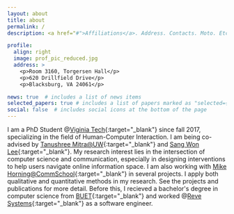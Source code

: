 ```yaml
---
layout: about
title: about
permalink: /
description: <a href="#">Affiliations</a>. Address. Contacts. Moto. Etc.

profile:
  align: right
  image: prof_pic_reduced.jpg
  address: >
    <p>Room 3160, Torgersen Hall</p>
    <p>620 Drillfield Drive</p>
    <p>Blacksburg, VA 24061</p>

news: true  # includes a list of news items
selected_papers: true # includes a list of papers marked as "selected={true}"
social: false  # includes social icons at the bottom of the page
---
```


I am a PhD Student @[Viginia Tech](https://vt.edu){:target="\_blank"} since fall 2017, specializing in the field of Human-Computer Interaction. I am being co-advised by [Tanushree Mitra@UW](https://faculty.washington.edu/tmitra/){:target="\_blank"} and [Sang Won Lee](https://echolab.cs.vt.edu/sangwonlee/){:target="\_blank"}. My research interest lies in the intersection of computer science and communication, especially in designing interventions to help users navigate online information space. I am also working with [Mike Horning@CommSchool](https://liberalarts.vt.edu/departments-and-schools/department-of-communication/faculty/mike-horning.html){:target="\_blank"} in several projects. I apply both qualitative and quantitative methods in my research. See the projects and  publications for more detail. Before this, I recieved a bachelor's degree in computer science from [BUET](https://buet.ac.bd){:target="\_blank"} and worked @[Reve Systems](https://www.revesoft.com/){:target="\_blank"} as a software engineer.

